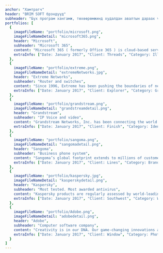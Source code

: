 ```yaml
---
anchor: "Хамтрагч"
header: "BRIM SOFT брэндүүд"
subheader: "Бүх програм хангамж, төхөөрөмжинд худалдан авалтын дараах үйлчилгээ дагалдана."
portfolios: [
  {
    imageFileName: "portfolio/microsoft.png",
    imageFileNameDetail: "microsoft365.png",
    header: "Microsoft",
    subheader: "Microsoft 365",
    content: "Microsoft 365 ( formerly Office 365 ) is cloud-based services designed to help meet your organization's needs for robust security, reliability, and user productivity.Microsoft 365 is a suite of cloud-based productivity and collaboration applications that integrates all Microsoft’s existing online applications (Word, Excel, PowerPoint, OneNote, Outlook, Publisher, Sway, and Access) into a cloud service, adding Skype for Business and Microsoft Teams as the main communication and collaboration applications.",
    extraInfo: ["Date: January 2017", "Client: Threads", "Category: Illustration"]
  },
  {
    imageFileName: "portfolio/extreme.png",
    imageFileNameDetail: "extremeNetworks.jpg",
    header: "Extreme Networks",
    subheader: "Router and switches",
    content: "Since 1996, Extreme has been pushing the boundaries of networking technology, driven by a vision of making it simpler and faster as well as more agile and secure. But our higher purpose has always been helping our customers connect beyond the network… strengthening their relationships with those they serve. Today, we call that Customer-Driven Networking.",
    extraInfo: ["Date: January 2017", "Client: Explorer", "Category: Graphic Design"]
  },
  {
    imageFileName: "portfolio/grandstream.png",
    imageFileNameDetail: "grandstreamdetail.png",
    header: "Grandstream",
    subheader: "IP Voice and video",
    content: "Grandstream Networks, Inc. has been connecting the world since 2002 with SIP Unified Communications solutions that allow businesses to be more productive than ever before. Our award-winning solutions serve the small and medium business and enterprises markets and have been recognized throughout the world for their quality, reliability and innovation. Grandstream solutions lower communication costs, increase security protection and enhance productivity.",
    extraInfo: ["Date: January 2017", "Client: Finish", "Category: Identity"]
  },
  {
    imageFileName: "portfolio/sangoma.png",
    imageFileNameDetail: "sangomadetail.png",
    header: "Sangoma",
    subheader: "Business phone system",
    content: "Sangoma’s global footprint extends to millions of customers using our products and services in leading PBX, IVR, contact center, carrier network, and data communication applications.",
    extraInfo: ["Date: January 2017", "Client: Lines", "Category: Branding"]
  },
  {
    imageFileName: "portfolio/kaspersky.jpg",
    imageFileNameDetail: "kasperskydetail.png",
    header: "Kaspersky",
    subheader: "Most tested. Most awarded antivirus",
    content: "Kaspersky products are regularly assessed by world-leading research firms. Stemming from this, our ability to help companies and customers protect themselves and thrive in the face of change has been widely recognized.",
    extraInfo: ["Date: January 2017", "Client: Southwest", "Category: Website Design"]
  },
  {
    imageFileName: "portfolio/Adobe.png",
    imageFileNameDetail: "adobedetail.png",
    header: "Adobe",
    subheader: "Computer software company",
    content: "Creativity is in our DNA. Our game-changing innovations are redefining the possibilities of digital experiences. We connect content and data and introduce new technologies that democratize creativity, shape the next generation of storytelling, and inspire entirely new categories of business.",
    extraInfo: ["Date: January 2017", "Client: Window", "Category: Photography"]
  }
]
---
```

